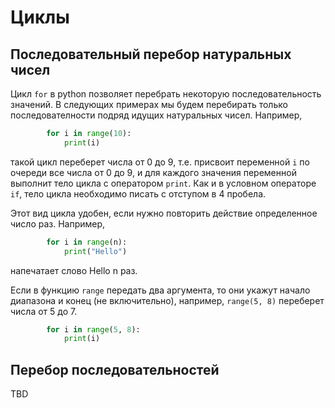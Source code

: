 # Циклы

## Последовательный перебор натуральных чисел

Цикл `for` в python позволяет перебрать некоторую последовательность значений. В следующих примерах мы будем перебирать только
последователности подряд идущих натуральных чисел. Например,

```python
        for i in range(10):
            print(i)
```
такой цикл переберет числа от 0 до 9, т.е. присвоит переменной `i` по очереди все числа от 0 до 9, и для каждого значения переменной
выполнит тело цикла с оператором `print`. Как и в условном операторе `if`, тело цикла необходимо писать с отступом в 4 пробела.

Этот вид цикла удобен, если нужно повторить действие определенное число раз. Например, 

```python
        for i in range(n):
            print("Hello")
```
напечатает слово Hello n раз.

Если в функцию `range` передать два аргумента, то они укажут начало диапазона и конец (не включительно), например, `range(5, 8)`
переберет числа от 5 до 7.


```python
        for i in range(5, 8):
            print(i)
```

## Перебор последовательностей

TBD
